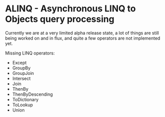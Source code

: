 # ALINQ - Asynchronous LINQ to Objects query processing

Currently we are at a very limited alpha release state, a lot of things are still
being worked on and in flux, and quite a few operators are not implemented yet.

Missing LINQ operators:

 - Except
 - GroupBy
 - GroupJoin
 - Intersect
 - Join
 - ThenBy
 - ThenByDescending
 - ToDictionary
 - ToLookup
 - Union
